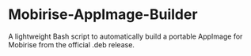 # Mobirise-AppImage-Builder
A lightweight Bash script to automatically build a portable AppImage for Mobirise from the official .deb release.
